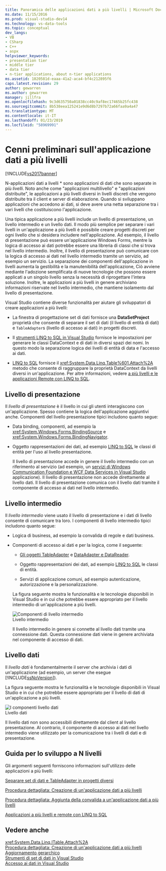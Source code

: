 ```yaml
---
title: Panoramica delle applicazioni dati a più livelli | Microsoft Docs
ms.date: 11/15/2016
ms.prod: visual-studio-dev14
ms.technology: vs-data-tools
ms.topic: conceptual
dev_langs:
- VB
- CSharp
- C++
- aspx
helpviewer_keywords:
- presentation tier
- middle tier
- data tier
- n-tier applications, about n-tier applications
ms.assetid: 1020581d-eaaa-41a2-aca4-bf4c212895f6
caps.latest.revision: 29
author: gewarren
ms.author: gewarren
manager: jillfra
ms.openlocfilehash: 9c3d635750a01838cc40c9af8ec17465b25fc438
ms.sourcegitcommit: 8b538eea125241e9d6d8b7297b72a66faa9a4a47
ms.translationtype: MT
ms.contentlocale: it-IT
ms.lasthandoff: 01/23/2019
ms.locfileid: "58969991"
---
```

# <a name="n-tier-data-applications-overview"></a>Cenni preliminari sull'applicazione dati a più livelli
[!INCLUDE[vs2017banner](../includes/vs2017banner.md)]

  
N-applicazioni dati a livelli * sono applicazioni di dati che sono separate in più *livelli*. Noto anche come "applicazioni multilivello" e "applicazioni distribuite", le applicazioni a più livelli diversi in livelli discreti che vengono distribuite tra il client e server di elaborazione. Quando si sviluppano applicazioni che accedono ai dati, si deve avere una netta separazione tra i vari livelli che costituiscono l'applicazione.  
  
 Una tipica applicazione a più livelli include un livello di presentazione, un livello intermedio e un livello dati. Il modo più semplice per separare i vari livelli in un'applicazione a più livelli è possibile creare progetti discreti per ogni livello che si desidera includere nell'applicazione. Ad esempio, il livello di presentazione può essere un'applicazione Windows Forms, mentre la logica di accesso ai dati potrebbe essere una libreria di classi che si trova nel livello intermedio. Inoltre, il livello di presentazione può comunicare con la logica di accesso ai dati nel livello intermedio tramite un servizio, ad esempio un servizio. La separazione dei componenti dell'applicazione in livelli aumenta la gestibilità e la manutenibilità dell'applicazione, Ciò avviene mediante l'adozione semplificata di nuove tecnologie che possono essere applicati a un singolo livello senza la necessità di riprogettare l'intera soluzione. Inoltre, le applicazioni a più livelli in genere archiviano informazioni riservate nel livello intermedio, che mantiene isolamento dal livello di presentazione.  
  
 Visual Studio contiene diverse funzionalità per aiutare gli sviluppatori di creare applicazioni a più livelli:  
  
-   La finestra di progettazione set di dati fornisce una **DataSetProject** proprietà che consente di separare il set di dati (il livello di entità di dati) e `TableAdapter`s (livello di accesso ai dati) in progetti discreti.  
  
-   Il [strumenti LINQ to SQL in Visual Studio](../data-tools/linq-to-sql-tools-in-visual-studio2.md) fornisce le impostazioni per generare le classi DataContext e di dati in diversi spazi dei nomi. In questo modo la separazione logica dei livelli di entità di data e l'accesso ai dati.  
  
-   [LINQ to SQL](http://msdn.microsoft.com/library/73d13345-eece-471a-af40-4cc7a2f11655) fornisce il <xref:System.Data.Linq.Table%601.Attach%2A> metodo che consente di raggruppare la proprietà DataContext da livelli diversi in un'applicazione. Per altre informazioni, vedere [a più livelli e le applicazioni Remote con LINQ to SQL](http://msdn.microsoft.com/library/854a1cdd-53cb-45f5-83ca-63962a9b3598).  
  
## <a name="presentation-tier"></a>Livello di presentazione  
 Il *livello di presentazione* è il livello in cui gli utenti interagiscono con un'applicazione. Spesso contiene la logica dell'applicazione aggiuntivi anche. Componenti del livello presentazione tipici includono quanto segue:  
  
- Data binding, componenti, ad esempio la <xref:System.Windows.Forms.BindingSource> e <xref:System.Windows.Forms.BindingNavigator>.  
  
- Oggetto rappresentazioni dei dati, ad esempio [LINQ to SQL](http://msdn.microsoft.com/library/73d13345-eece-471a-af40-4cc7a2f11655) le classi di entità per l'uso al livello presentazione.  
  
  Il livello di presentazione accede in genere il livello intermedio con un riferimento al servizio (ad esempio, un [servizi di Windows Communication Foundation e WCF Data Services in Visual Studio](../data-tools/windows-communication-foundation-services-and-wcf-data-services-in-visual-studio.md) applicazione). Il livello di presentazione non accede direttamente al livello dati. Il livello di presentazione comunica con il livello dati tramite il componente di accesso ai dati nel livello intermedio.  
  
## <a name="middle-tier"></a>Livello intermedio  
 Il *livello intermedio* viene usato il livello di presentazione e i dati di livello consente di comunicare tra loro. I componenti di livello intermedio tipici includono quanto segue:  
  
- Logica di business, ad esempio la convalida di regole e dati business.  
  
- Componenti di accesso ai dati e per la logica, come il seguente:  
  
  -   [Gli oggetti TableAdapter](http://msdn.microsoft.com/library/09416de9-134c-4dc7-8262-6c8d81e3f364) e [DataAdapter e DataReader](http://msdn.microsoft.com/library/cc952ca2-ec19-46ab-9189-15174b52cb74).  
  
  -   Oggetto rappresentazioni dei dati, ad esempio [LINQ to SQL](http://msdn.microsoft.com/library/73d13345-eece-471a-af40-4cc7a2f11655) le classi di entità.  
  
  -   Servizi di applicazione comuni, ad esempio autenticazione, autorizzazione e la personalizzazione.  
  
  La figura seguente mostra le funzionalità e le tecnologie disponibili in Visual Studio e in cui che potrebbe essere appropriato per il livello intermedio di un'applicazione a più livelli.  
  
  ![Componenti di livello intermedio](../data-tools/media/ntiermid.png "NtierMid")  
  Livello intermedio  
  
  Il livello intermedio in genere si connette al livello dati tramite una connessione dati. Questa connessione dati viene in genere archiviata nel componente di accesso di dati.  
  
## <a name="data-tier"></a>Livello dati  
 Il *livello dati* è fondamentalmente il server che archivia i dati di un'applicazione (ad esempio, un server che esegue [!INCLUDE[ssNoVersion](../includes/ssnoversion-md.md)]).  
  
 La figura seguente mostra le funzionalità e le tecnologie disponibili in Visual Studio e in cui che potrebbe essere appropriato per il livello di dati di un'applicazione a più livelli.  
  
 ![I componenti livello dati](../data-tools/media/ntierdatatier.png "ntierdatatier")  
Livello dati  
  
 Il livello dati non sono accessibili direttamente dal client al livello presentazione. Al contrario, il componente di accesso ai dati nel livello intermedio viene utilizzato per la comunicazione tra i livelli di dati e di presentazione.  
  
## <a name="help-for-n-tier-development"></a>Guida per lo sviluppo a N livelli  
 Gli argomenti seguenti forniscono informazioni sull'utilizzo delle applicazioni a più livelli:  
  
 [Separare set di dati e TableAdapter in progetti diversi](../data-tools/separate-datasets-and-tableadapters-into-different-projects.md)  
  
 [Procedura dettagliata: Creazione di un'applicazione dati a più livelli](../data-tools/walkthrough-creating-an-n-tier-data-application.md)  
  
 [Procedura dettagliata: Aggiunta della convalida a un'applicazione dati a più livelli](http://msdn.microsoft.com/library/b35d072c-31f0-49ba-a225-69177592c265)  
  
 [Applicazioni a più livelli e remote con LINQ to SQL](http://msdn.microsoft.com/library/854a1cdd-53cb-45f5-83ca-63962a9b3598)  
  
## <a name="see-also"></a>Vedere anche  
 <xref:System.Data.Linq.ITable.Attach%2A>   
 [Procedura dettagliata: Creazione di un'applicazione dati a più livelli](../data-tools/walkthrough-creating-an-n-tier-data-application.md)   
 [Aggiornamento gerarchico](../data-tools/hierarchical-update.md)   
 [Strumenti di set di dati in Visual Studio](../data-tools/dataset-tools-in-visual-studio.md)   
 [Accesso ai dati in Visual Studio](../data-tools/accessing-data-in-visual-studio.md)
